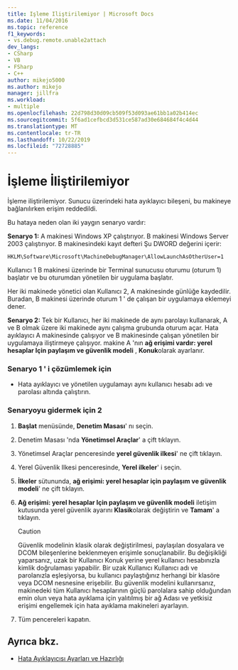 ```yaml
---
title: Işleme Iliştirilemiyor | Microsoft Docs
ms.date: 11/04/2016
ms.topic: reference
f1_keywords:
- vs.debug.remote.unable2attach
dev_langs:
- CSharp
- VB
- FSharp
- C++
author: mikejo5000
ms.author: mikejo
manager: jillfra
ms.workload:
- multiple
ms.openlocfilehash: 22d798d30d09cb509f53d093ae61bb1a02b414ec
ms.sourcegitcommit: 5f6ad1cefbcd3d531ce587ad30e684684f4c4d44
ms.translationtype: MT
ms.contentlocale: tr-TR
ms.lasthandoff: 10/22/2019
ms.locfileid: "72728885"
---
```

# <a name="unable-to-attach-to-the-process"></a>İşleme İliştirilemiyor
İşleme iliştirilemiyor. Sunucu üzerindeki hata ayıklayıcı bileşeni, bu makineye bağlanılırken erişim reddedildi.

 Bu hataya neden olan iki yaygın senaryo vardır:

 **Senaryo 1:** A makinesi Windows XP çalıştırıyor. B makinesi Windows Server 2003 çalıştırıyor. B makinesindeki kayıt defteri Şu DWORD değerini içerir:

 `HKLM\Software\Microsoft\MachineDebugManager\AllowLaunchAsOtherUser=1`

 Kullanıcı 1 B makinesi üzerinde bir Terminal sunucusu oturumu (oturum 1) başlatır ve bu oturumdan yönetilen bir uygulama başlatır.

 Her iki makinede yönetici olan Kullanıcı 2, A makinesinde günlüğe kaydedilir. Buradan, B makinesi üzerinde oturum 1 ' de çalışan bir uygulamaya eklemeyi dener.

 **Senaryo 2:** Tek bir Kullanıcı, her iki makinede de aynı parolayı kullanarak, A ve B olmak üzere iki makinede aynı çalışma grubunda oturum açar. Hata ayıklayıcı A makinesinde çalışıyor ve B makinesinde çalışan yönetilen bir uygulamaya iliştirmeye çalışıyor. makine A 'nın **ağ erişimi vardır: yerel hesaplar Için paylaşım ve güvenlik modeli** , **Konuk**olarak ayarlanır.

### <a name="to-solve-scenario-1"></a>Senaryo 1 ' i çözümlemek için

- Hata ayıklayıcı ve yönetilen uygulamayı aynı kullanıcı hesabı adı ve parolası altında çalıştırın.

### <a name="to-solve-scenario-2"></a>Senaryoyu gidermek için 2

1. **Başlat** menüsünde, **Denetim Masası**' nı seçin.

2. Denetim Masası 'nda **Yönetimsel Araçlar**' a çift tıklayın.

3. Yönetimsel Araçlar penceresinde **yerel güvenlik ilkesi**' ne çift tıklayın.

4. Yerel Güvenlik Ilkesi penceresinde, **Yerel ilkeler**' i seçin.

5. **İlkeler** sütununda, **ağ erişimi: yerel hesaplar için paylaşım ve güvenlik modeli**' ne çift tıklayın.

6. **Ağ erişimi: yerel hesaplar Için paylaşım ve güvenlik modeli** iletişim kutusunda yerel güvenlik ayarını **Klasik**olarak değiştirin ve **Tamam**' a tıklayın.

    > [!CAUTION]
    > Güvenlik modelinin klasik olarak değiştirilmesi, paylaşılan dosyalara ve DCOM bileşenlerine beklenmeyen erişimle sonuçlanabilir. Bu değişikliği yaparsanız, uzak bir Kullanıcı Konuk yerine yerel kullanıcı hesabınızla kimlik doğrulaması yapabilir. Bir uzak Kullanıcı Kullanıcı adı ve parolanızla eşleşiyorsa, bu kullanıcı paylaştığınız herhangi bir klasöre veya DCOM nesnesine erişebilir. Bu güvenlik modelini kullanırsanız, makinedeki tüm Kullanıcı hesaplarının güçlü parolalara sahip olduğundan emin olun veya hata ayıklama için yalıtılmış bir ağ Adası ve yetkisiz erişimi engellemek için hata ayıklama makineleri ayarlayın.

7. Tüm pencereleri kapatın.

## <a name="see-also"></a>Ayrıca bkz.
- [Hata Ayıklayıcısı Ayarları ve Hazırlığı](../debugger/debugger-settings-and-preparation.md)